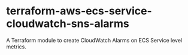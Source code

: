 # terraform-aws-ecs-service-cloudwatch-sns-alarms
A Terraform module to create CloudWatch Alarms on ECS Service level metrics.
